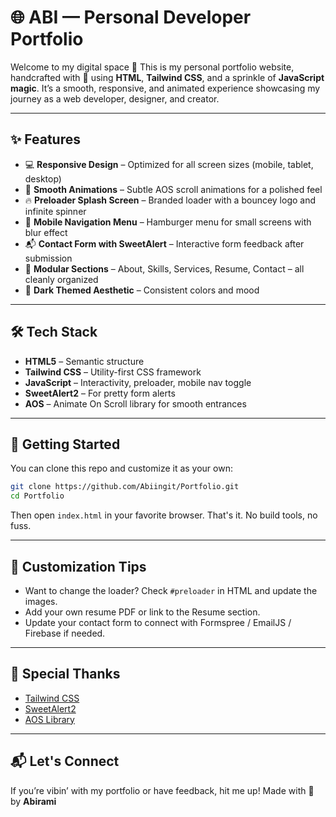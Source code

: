 # 🌐 ABI — Personal Developer Portfolio

Welcome to my digital space 👋
This is my personal portfolio website, handcrafted with 💜 using **HTML**, **Tailwind CSS**, and a sprinkle of **JavaScript magic**. It’s a smooth, responsive, and animated experience showcasing my journey as a web developer, designer, and creator.

---

## ✨ Features

* 💻 **Responsive Design** – Optimized for all screen sizes (mobile, tablet, desktop)
* 🎨 **Smooth Animations** – Subtle AOS scroll animations for a polished feel
* 🔥 **Preloader Splash Screen** – Branded loader with a bouncey logo and infinite spinner
* 🍔 **Mobile Navigation Menu** – Hamburger menu for small screens with blur effect
* 📬 **Contact Form with SweetAlert** – Interactive form feedback after submission
* 🧠 **Modular Sections** – About, Skills, Services, Resume, Contact – all cleanly organized
* 🌙 **Dark Themed Aesthetic** – Consistent colors and mood

---

## 🛠️ Tech Stack

* **HTML5** – Semantic structure
* **Tailwind CSS** – Utility-first CSS framework
* **JavaScript** – Interactivity, preloader, mobile nav toggle
* **SweetAlert2** – For pretty form alerts
* **AOS** – Animate On Scroll library for smooth entrances

---

## 🚀 Getting Started

You can clone this repo and customize it as your own:

```bash
git clone https://github.com/Abiingit/Portfolio.git
cd Portfolio
```

Then open `index.html` in your favorite browser. That's it. No build tools, no fuss.

---

## 🧹 Customization Tips

* Want to change the loader? Check `#preloader` in HTML and update the images.
* Add your own resume PDF or link to the Resume section.
* Update your contact form to connect with Formspree / EmailJS / Firebase if needed.

---

## 🥰 Special Thanks

* [Tailwind CSS](https://tailwindcss.com)
* [SweetAlert2](https://sweetalert2.github.io/)
* [AOS Library](https://michalsnik.github.io/aos/)

---

## 📬 Let's Connect

If you’re vibin’ with my portfolio or have feedback, hit me up!
Made with 💜 by **Abirami**
